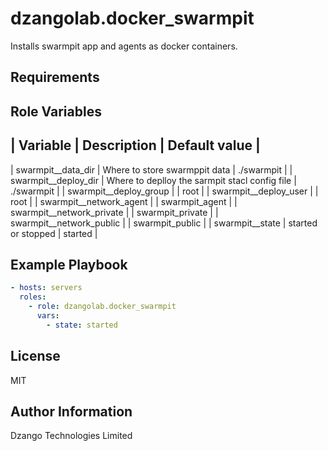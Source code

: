 dzangolab.docker_swarmpit
=========

Installs swarmpit app and agents as docker containers.

Requirements
------------

Role Variables
--------------

| Variable | Description | Default value |
------------------------------------------
| swarmpit__data_dir | Where to store swarmppit data | ./swarmpit |
| swarmpit__deploy_dir | Where to deplloy the sarmpit stacl config file | ./swarmpit |
| swarmpit__deploy_group | | root |
| swarmpit__deploy_user | | root |
| swarmpit__network_agent | | swarmpit_agent |
| swarmpit__network_private | | swarmpit_private |
| swarmpit__network_public | | swarmpit_public |
| swarmpit__state | started or stopped | started |

Example Playbook
----------------

```yaml
- hosts: servers
  roles:
    - role: dzangolab.docker_swarmpit
      vars:
        - state: started
```

License
-------

MIT

Author Information
------------------

Dzango Technologies Limited